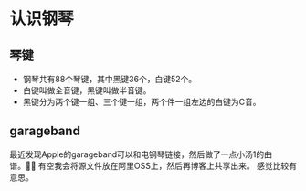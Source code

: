# 认识钢琴

## 琴键

* 钢琴共有88个琴键，其中黑键36个，白键52个。
* 白键叫做全音键，黑键叫做半音键。
* 黑键分为两个键一组、三个键一组，两个件一组左边的白键为C音。

## garageband

最近发现Apple的garageband可以和电钢琴链接，然后做了一点小汤1的曲谱。
有空我会将源文件放在阿里OSS上，然后再博客上共享出来。
感觉比较有意思。